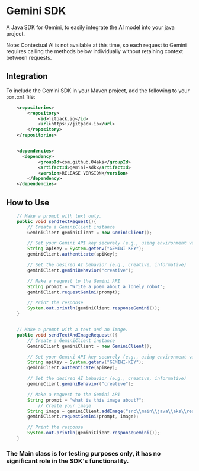 # Gemini SDK
  A Java SDK for Gemini, to easily integrate the AI model into your java project.
  
  Note: Contextual AI is not available at this time, so each request to Gemini requires calling the methods below individually without retaining context between requests.

## Integration
To include the Gemini SDK in your Maven project, add the following to your `pom.xml` file:
```xml
    <repositories>
        <repository>
            <id>jitpack.io</id>
            <url>https://jitpack.io</url>
        </repository>
    </repositories>


    <dependencies>
      <dependency>
            <groupId>com.github.04aks</groupId>
            <artifactId>gemini-sdk</artifactId>
            <version>RELEASE VERSION</version>
        </dependency>
    </dependencies>
```

## How to Use
```java
    // Make a prompt with text only.
    public void sendTextRequest(){
        // Create a GeminiClient instance
        GeminiClient geminiClient = new GeminiClient();

        // Set your Gemini API key securely (e.g., using environment variables)
        String apiKey = System.getenv("GEMINI-KEY");
        geminiClient.authenticate(apiKey);

        // Set the desired AI behavior (e.g., creative, informative)
        geminiClient.geminiBehavior("creative");

        // Make a request to the Gemini API
        String prompt = "Write a poem about a lonely robot";
        geminiClient.requestGemini(prompt);

        // Print the response
        System.out.println(geminiClient.responseGemini());
    }


    // Make a prompt with a text and an Image.
    public void sendTextAndImageRequest(){
        // Create a GeminiClient instance
        GeminiClient geminiClient = new GeminiClient();

        // Set your Gemini API key securely (e.g., using environment variables)
        String apiKey = System.getenv("GEMINI-KEY");
        geminiClient.authenticate(apiKey);

        // Set the desired AI behavior (e.g., creative, informative)
        geminiClient.geminiBehavior("creative");

        // Make a request to the Gemini API
        String prompt = "what is this image about?";
            // Create your image
        String image = geminiClient.addImage("src\\main\\java\\aks\\res\\wrapped.PNG");
        geminiClient.requestGemini(prompt, image);

        // Print the response
        System.out.println(geminiClient.responseGemini());
    }

```

### The Main class is for testing purposes only, it has no significant role in the SDK's functionality.

